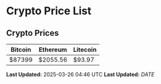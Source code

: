 # Crypto Price List

## Crypto Prices
| Bitcoin | Ethereum | Litecoin |
| ------- | -------- | -------- |
| $87399 | $2055.56 | $93.97 |
**Last Updated:** 2025-03-26 04:46 UTC
**Last Updated:** $DATE$
